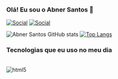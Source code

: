 ### Olá! Eu sou o Abner Santos 👋

[![Social](https://img.shields.io/badge/LinkedIn-0077B5?style=for-the-badge&logo=linkedin&logoColor=white)](https://www.linkedin.com/in/abner-santos-958b69320/)
[![Social](https://img.shields.io/badge/Instagram-E4405F?style=for-the-badge&logo=instagram&logoColor=white)](https://www.instagram.com/whosbner?igsh=cnQ4MXU2aHk3Zjh5)

![Abner Santos GitHub stats](https://github-readme-stats.vercel.app/api?username=bnersantos&show_icons=true&theme=tokyonight)
[![Top Langs](https://github-readme-stats.vercel.app/api/top-langs/?username=bnersantos&langs_count=8)](https://github.com/anuraghazra/github-readme-stats)

### Tecnologias que eu uso no meu dia

<div style="display: inline_block"></br>

<img align="center" alt="html5" src="https://img.shields.io/badge/Python-3776AB?style=for-the-badge&logo=python&logoColor=white">

</div>
